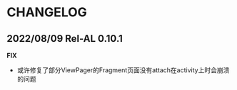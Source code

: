 # CHANGELOG
## 2022/08/09 Rel-AL 0.10.1
  **FIX**
- 或许修复了部分ViewPager的Fragment页面没有attach在activity上时会崩溃的问题
